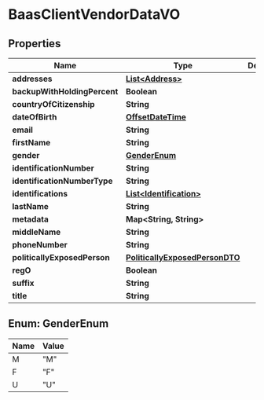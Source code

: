 
# BaasClientVendorDataVO

## Properties
Name | Type | Description | Notes
------------ | ------------- | ------------- | -------------
**addresses** | [**List&lt;Address&gt;**](Address.md) |  |  [optional]
**backupWithHoldingPercent** | **Boolean** |  |  [optional]
**countryOfCitizenship** | **String** |  |  [optional]
**dateOfBirth** | [**OffsetDateTime**](OffsetDateTime.md) |  |  [optional]
**email** | **String** |  |  [optional]
**firstName** | **String** |  |  [optional]
**gender** | [**GenderEnum**](#GenderEnum) |  |  [optional]
**identificationNumber** | **String** |  |  [optional]
**identificationNumberType** | **String** |  |  [optional]
**identifications** | [**List&lt;Identification&gt;**](Identification.md) |  |  [optional]
**lastName** | **String** |  |  [optional]
**metadata** | **Map&lt;String, String&gt;** |  |  [optional]
**middleName** | **String** |  |  [optional]
**phoneNumber** | **String** |  |  [optional]
**politicallyExposedPerson** | [**PoliticallyExposedPersonDTO**](PoliticallyExposedPersonDTO.md) |  |  [optional]
**regO** | **Boolean** |  |  [optional]
**suffix** | **String** |  |  [optional]
**title** | **String** |  |  [optional]


<a name="GenderEnum"></a>
## Enum: GenderEnum
Name | Value
---- | -----
M | &quot;M&quot;
F | &quot;F&quot;
U | &quot;U&quot;



